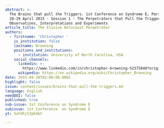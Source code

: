```yaml
---
abstract: >-
  The Brains that pull the Triggers. 1st Conference on Syndrome E, Paris IAS,
  28-29 April 2015 - Session 1 - The Perpetrators that Pull the Triggers:
  Observations, Interpretations and Experiments
article_title: The Elusive Holocaust Perpetrator
authors:
  - firstname: 'Christopher '
    is_institution: false
    lastname: Browning
    positions_and_institutions:
      - institution: University of North Carolina, USA
    social_channels:
      linkedin: >-
        https://www.linkedin.com/in/christopher-browning-52375840?original_referer=https%3A%2F%2Fwww.google.com%2F
      wikipedia: https://en.wikipedia.org/wiki/Christopher_Browning
date: 2015-04-28T02:00:00.000Z
highlight: false
issue: content/issues/brains-that-pull-the-triggers.md
language: English
needDOI: false
published: true
sub-issue: 1st Conference on Syndrome E
subissue: 1st Conference  on Syndrome E
yt: SxFdhjtZp64&t

---
```


<Youtube yt="SxFdhjtZp64&t" caption="The Elusive Holocaust Perpetrator"></Youtube>